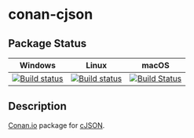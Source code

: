 # conan-cjson

## Package Status

| Windows | Linux | macOS |
|:-------:|:-----:|:-----:|
|[![Build status](https://ci.appveyor.com/api/projects/status/eephvu5yxposak45/branch/testing%2F1.7.13?svg=true)](https://ci.appveyor.com/project/SpaceIm/conan-cjson)|[![Build status](https://github.com/SpaceIm/conan-cjson/workflows/.github/workflows/conan.yml/badge.svg?branch=testing%2F1.7.13)](https://github.com/SpaceIm/conan-cjson/actions?query=branch%3Atesting%2F1.7.13)|[![Build Status](https://travis-ci.com/SpaceIm/conan-cjson.svg?branch=testing%2F1.7.13)](https://travis-ci.com/SpaceIm/conan-cjson)|

## Description

[Conan.io](https://conan.io) package for [cJSON](https://github.com/DaveGamble/cJSON).

